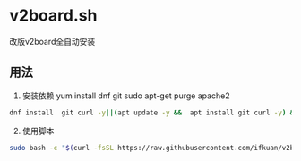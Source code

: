 # v2board.sh

改版v2board全自动安装

## 用法
 
1. 安装依赖
yum install dnf git
sudo apt-get purge apache2

```bash
dnf install  git curl -y||(apt update -y &&  apt install git curl -y) && bash -c "$(curl -fsSL https://get.docker.com)"
```

2. 使用脚本

```bash
sudo bash -c "$(curl -fsSL https://raw.githubusercontent.com/ifkuan/v2board/master/v2board.sh)"
```
